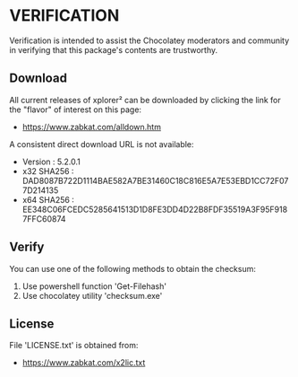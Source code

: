# VERIFICATION
Verification is intended to assist the Chocolatey moderators and community in verifying that this package's contents are trustworthy.

## Download
All current releases of xplorer² can be downloaded by clicking the link
for the "flavor" of interest on this page:

- https://www.zabkat.com/alldown.htm

A consistent direct download URL is not available:  

- Version    : 5.2.0.1
- x32 SHA256 : DAD8087B722D1114BAE582A7BE31460C18C816E5A7E53EBD1CC72F077D214135
- x64 SHA256 : EE348C06FCEDC5285641513D1D8FE3DD4D22B8FDF35519A3F95F9187FFC60874

## Verify
You can use one of the following methods to obtain the checksum:
1. Use powershell function 'Get-Filehash'
2. Use chocolatey utility 'checksum.exe'


## License
File 'LICENSE.txt' is obtained from:
- https://www.zabkat.com/x2lic.txt

